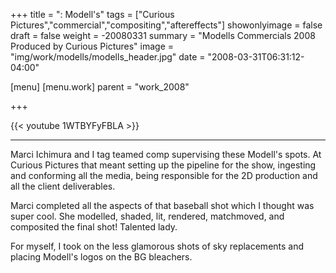 +++
title = ": Modell's"
tags = ["Curious Pictures","commercial","compositing","aftereffects"]
showonlyimage = false
draft = false
weight = -20080331
summary = "Modells Commercials 2008 Produced by Curious Pictures"
image = "img/work/modells/modells_header.jpg"
date = "2008-03-31T06:31:12-04:00"

[menu]
  [menu.work]
    parent = "work_2008"

+++

{{< youtube 1WTBYFyFBLA >}}

---


Marci Ichimura and I tag teamed comp supervising these Modell's spots. At Curious Pictures that meant setting up the pipeline for the show, ingesting and conforming all the media, being responsible for the 2D production and all the client deliverables.

Marci completed all the aspects of that baseball shot which I thought was super cool. She modelled, shaded, lit, rendered, matchmoved, and composited the final shot! Talented lady.

For myself, I took on the less glamorous shots of sky replacements and placing Modell's logos on the BG bleachers.
